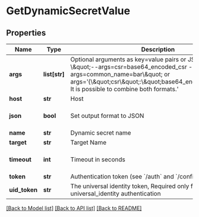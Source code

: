 # GetDynamicSecretValue

## Properties
Name | Type | Description | Notes
------------ | ------------- | ------------- | -------------
**args** | **list[str]** | Optional arguments as key&#x3D;value pairs or JSON strings, e.g - \\\&quot;--args&#x3D;csr&#x3D;base64_encoded_csr --args&#x3D;common_name&#x3D;bar\\\&quot; or args&#x3D;&#39;{\\\&quot;csr\\\&quot;:\\\&quot;base64_encoded_csr\\\&quot;}. It is possible to combine both formats.&#39; | [optional] 
**host** | **str** | Host | [optional] 
**json** | **bool** | Set output format to JSON | [optional] [default to False]
**name** | **str** | Dynamic secret name | 
**target** | **str** | Target Name | [optional] 
**timeout** | **int** | Timeout in seconds | [optional] [default to 15]
**token** | **str** | Authentication token (see &#x60;/auth&#x60; and &#x60;/configure&#x60;) | [optional] 
**uid_token** | **str** | The universal identity token, Required only for universal_identity authentication | [optional] 

[[Back to Model list]](../README.md#documentation-for-models) [[Back to API list]](../README.md#documentation-for-api-endpoints) [[Back to README]](../README.md)


